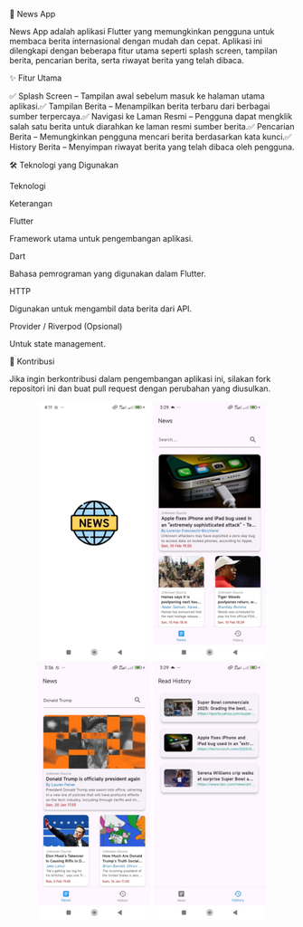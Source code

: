 📱 News App

News App adalah aplikasi Flutter yang memungkinkan pengguna untuk membaca berita internasional dengan mudah dan cepat. Aplikasi ini dilengkapi dengan beberapa fitur utama seperti splash screen, tampilan berita, pencarian berita, serta riwayat berita yang telah dibaca.

✨ Fitur Utama

✅ Splash Screen – Tampilan awal sebelum masuk ke halaman utama aplikasi.✅ Tampilan Berita – Menampilkan berita terbaru dari berbagai sumber terpercaya.✅ Navigasi ke Laman Resmi – Pengguna dapat mengklik salah satu berita untuk diarahkan ke laman resmi sumber berita.✅ Pencarian Berita – Memungkinkan pengguna mencari berita berdasarkan kata kunci.✅ History Berita – Menyimpan riwayat berita yang telah dibaca oleh pengguna.

🛠 Teknologi yang Digunakan

Teknologi

Keterangan

Flutter

Framework utama untuk pengembangan aplikasi.

Dart

Bahasa pemrograman yang digunakan dalam Flutter.

HTTP

Digunakan untuk mengambil data berita dari API.

Provider / Riverpod (Opsional)

Untuk state management.

🤝 Kontribusi

Jika ingin berkontribusi dalam pengembangan aplikasi ini, silakan fork repositori ini dan buat pull request dengan perubahan yang diusulkan.

<p align="center">
  <img src="assets/ss/splah_screen.jpg" width="200">
  <img src="assets/ss/news.jpg" width="200">
  <img src="assets/ss/search.jpg" width="200">
  <img src="assets/ss/read_history.jpg" width="200">
</p>

